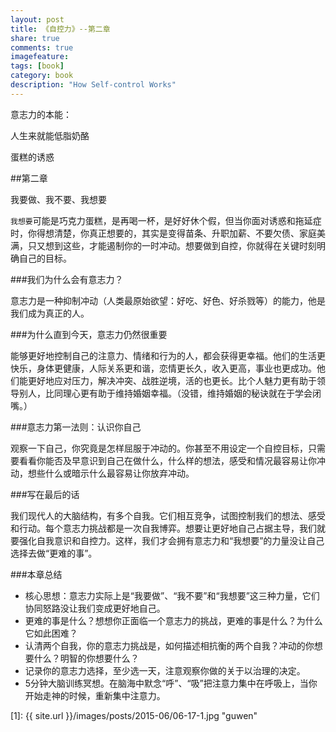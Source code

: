 ```yaml
---
layout: post
title: 《自控力》--第二章
share: true
comments: true
imagefeature:
tags: [book]
category: book
description: "How Self-control Works"
---
```


意志力的本能：

人生来就能低脂奶酪

蛋糕的诱惑

<!--more-->

##第二章

我要做、我不要、我想要

`我想要`可能是巧克力蛋糕，是再喝一杯，是好好休个假，但当你面对诱惑和拖延症时，你得想清楚，你真正想要的，其实是变得苗条、升职加薪、不要欠债、家庭美满，只又想到这些，才能遏制你的一时冲动。想要做到自控，你就得在关键时刻明确自己的目标。

###我们为什么会有意志力？

意志力是一种抑制冲动（人类最原始欲望：好吃、好色、好杀戮等）的能力，他是我们成为真正的人。

###为什么直到今天，意志力仍然很重要

能够更好地控制自己的注意力、情绪和行为的人，都会获得更幸福。他们的生活更快乐，身体更健康，人际关系更和谐，恋情更长久，收入更高，事业也更成功。他们能更好地应对压力，解决冲突、战胜逆境，活的也更长。比个人魅力更有助于领导别人，比同理心更有助于维持婚姻幸福。（没错，维持婚姻的秘诀就在于学会闭嘴。）

###意志力第一法则：认识你自己

观察一下自己，你究竟是怎样屈服于冲动的。你甚至不用设定一个自控目标，只需要看看你能否及早意识到自己在做什么，什么样的想法，感受和情况最容易让你冲动，想些什么或暗示什么最容易让你放弃冲动。

###写在最后的话

我们现代人的大脑结构，有多个自我。它们相互竞争，试图控制我们的想法、感受和行动。每个意志力挑战都是一次自我博弈。想要让更好地自己占据主导，我们就要强化自我意识和自控力。这样，我们才会拥有意志力和“我想要”的力量没让自己选择去做“更难的事”。

###本章总结
* 核心思想：意志力实际上是“我要做”、“我不要”和“我想要”这三种力量，它们协同怒路没让我们变成更好地自己。
* 更难的事是什么？想想你正面临一个意志力的挑战，更难的事是什么？为什么它如此困难？
* 认清两个自我，你的意志力挑战是，如何描述相抗衡的两个自我？冲动的你想要什么？明智的你想要什么？
* 记录你的意志力选择，至少选一天，注意观察你做的关于以治理的决定。
* 5分钟大脑训练冥想。在脑海中默念“呼”、“吸”把注意力集中在呼吸上，当你开始走神的时候，重新集中注意力。




[1]: {{ site.url }}/images/posts/2015-06/06-17-1.jpg "guwen"




